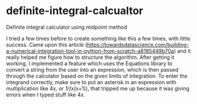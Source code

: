 # definite-integral-calcualtor
Definite integral calculator using midpoint method

I tried a few times before to create something like this a few times, with little success. Came upon this article (https://towardsdatascience.com/building-a-numerical-integration-tool-in-python-from-scratch-a8185449b70a) and it really helped me figure how to structure the algorithm. After getting it working, I implemented a feature which uses the Equations library to convert a string from the user into an expression, which is then passed through the calculator based on the given limits of integration. To enter the integrand correctly, make sure to put an asterisk in an expression with multiplication like 4*x, or 1/(x*(x+1)), that tripped me up because it was giving errors when I typed stuff like 4x.
